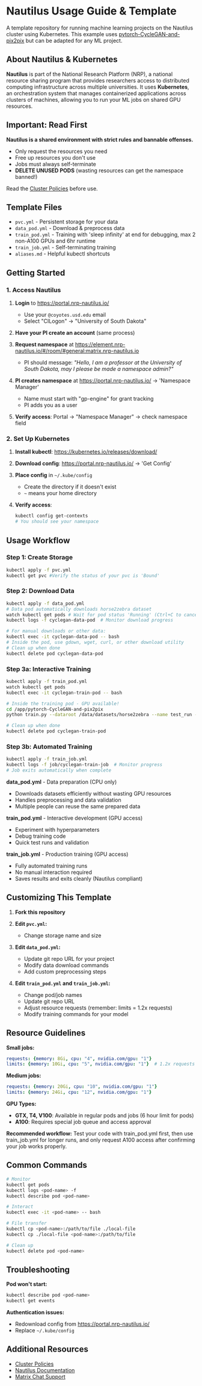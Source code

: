 # Nautilus Usage Guide & Template

A template repository for running machine learning projects on the Nautilus cluster using Kubernetes. This example uses [pytorch-CycleGAN-and-pix2pix](https://github.com/junyanz/pytorch-CycleGAN-and-pix2pix) but can be adapted for any ML project.

## About Nautilus & Kubernetes

**Nautilus** is part of the National Research Platform (NRP), a national resource sharing program that provides researchers access to distributed computing infrastructure across multiple universities. It uses **Kubernetes**, an orchestration system that manages containerized applications across clusters of machines, allowing you to run your ML jobs on shared GPU resources.



## Important: Read First

**Nautilus is a shared environment with strict rules and bannable offenses.**

- Only request the resources you need
- Free up resources you don't use  
- Jobs must always self-terminate
- **DELETE UNUSED PODS** (wasting resources can get the namespace banned!)

Read the [Cluster Policies](https://docs.nationalresearchplatform.org/userdocs/running/policies/) before use.

## Template Files

- `pvc.yml` - Persistent storage for your data
- `data_pod.yml` - Download & preprocess data
- `train_pod.yml` - Training with 'sleep infinity' at end for debugging, max 2 non-A100 GPUs and 6hr runtime
- `train_job.yml` - Self-terminating training
- `aliases.md` - Helpful kubectl shortcuts

## Getting Started

### 1. Access Nautilus

1. **Login** to https://portal.nrp-nautilus.io/
   - Use your `@coyotes.usd.edu` email
   - Select "CILogon" → "University of South Dakota"

2. **Have your PI create an account** (same process)

3. **Request namespace** at https://element.nrp-nautilus.io/#/room/#general:matrix.nrp-nautilus.io
   - PI should message: *"Hello, I am a professor at the University of South Dakota, may I please be made a namespace admin?"*

4. **PI creates namespace** at https://portal.nrp-nautilus.io/ → 'Namespace Manager'
   - Name must start with "gp-engine" for grant tracking
   - PI adds you as a user

5. **Verify access**: Portal → "Namespace Manager" → check namespace field

### 2. Set Up Kubernetes

1. **Install kubectl**: https://kubernetes.io/releases/download/

2. **Download config**: https://portal.nrp-nautilus.io/ → 'Get Config'

3. **Place config** in `~/.kube/config` 
   - Create the directory if it doesn't exist
   - `~` means your home directory

4. **Verify access**: 
   ```bash
   kubectl config get-contexts
   # You should see your namespace
   ```

## Usage Workflow

### Step 1: Create Storage
```bash
kubectl apply -f pvc.yml
kubectl get pvc #Verify the status of your pvc is 'Bound'

```

### Step 2: Download Data
```bash
kubectl apply -f data_pod.yml
# Data pod automatically downloads horse2zebra dataset
watch kubectl get pods # Wait for pod status 'Running' (Ctrl+C to cancel)
kubectl logs -f cyclegan-data-pod  # Monitor download progress

# For manual downloads or other data:
kubectl exec -it cyclegan-data-pod -- bash
# Inside the pod, use gdown, wget, curl, or other download utility
# Clean up when done
kubectl delete pod cyclegan-data-pod
```

### Step 3a: Interactive Training
```bash
kubectl apply -f train_pod.yml
watch kubectl get pods
kubectl exec -it cyclegan-train-pod -- bash

# Inside the training pod - GPU available!
cd /app/pytorch-CycleGAN-and-pix2pix
python train.py --dataroot /data/datasets/horse2zebra --name test_run --model cycle_gan --n_epochs 5

# Clean up when done
kubectl delete pod cyclegan-train-pod
```

### Step 3b: Automated Training
```bash
kubectl apply -f train_job.yml
kubectl logs -f job/cyclegan-train-job  # Monitor progress
# Job exits automatically when complete
```

**data_pod.yml** - Data preparation (CPU only)
- Downloads datasets efficiently without wasting GPU resources
- Handles preprocessing and data validation
- Multiple people can reuse the same prepared data

**train_pod.yml** - Interactive development (GPU access)
- Experiment with hyperparameters
- Debug training code
- Quick test runs and validation

**train_job.yml** - Production training (GPU access)
- Fully automated training runs
- No manual interaction required
- Saves results and exits cleanly (Nautilus compliant)

## Customizing This Template

1. **Fork this repository**

2. **Edit `pvc.yml`:**
   - Change storage name and size

3. **Edit `data_pod.yml`:**
   - Update git repo URL for your project
   - Modify data download commands
   - Add custom preprocessing steps

4. **Edit `train_pod.yml` and `train_job.yml`:**
   - Change pod/job names
   - Update git repo URL  
   - Adjust resource requests (remember: limits = 1.2x requests)
   - Modify training commands for your model

## Resource Guidelines

**Small jobs:**
```yaml
requests: {memory: 8Gi, cpu: "4", nvidia.com/gpu: "1"}
limits: {memory: 10Gi, cpu: "5", nvidia.com/gpu: "1"}  # 1.2x requests
```

**Medium jobs:**
```yaml
requests: {memory: 20Gi, cpu: "10", nvidia.com/gpu: "1"}
limits: {memory: 24Gi, cpu: "12", nvidia.com/gpu: "1"}
```

**GPU Types:**
- **GTX, T4, V100**: Available in regular pods and jobs (6 hour limit for pods)
- **A100**: Requires special job queue and access approval

**Recommended workflow:** Test your code with train_pod.yml first, then use train_job.yml for longer runs, and only request A100 access after confirming your job works properly.

## Common Commands

```bash
# Monitor
kubectl get pods
kubectl logs <pod-name> -f
kubectl describe pod <pod-name>

# Interact
kubectl exec -it <pod-name> -- bash

# File transfer
kubectl cp <pod-name>:/path/to/file ./local-file
kubectl cp ./local-file <pod-name>:/path/to/file

# Clean up
kubectl delete pod <pod-name>
```

## Troubleshooting

**Pod won't start:**
```bash
kubectl describe pod <pod-name>
kubectl get events
```

**Authentication issues:**
- Redownload config from https://portal.nrp-nautilus.io/
- Replace `~/.kube/config`

## Additional Resources

- [Cluster Policies](https://docs.nationalresearchplatform.org/userdocs/running/policies/)
- [Nautilus Documentation](https://docs.nationalresearchplatform.org/)
- [Matrix Chat Support](https://element.nrp-nautilus.io/#/room/#general:matrix.nrp-nautilus.io)